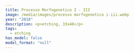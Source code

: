 ```yaml
---
title: Processo Morfogenetico I - III
image: /media/images/processo morfogenetico i-iii.webp
year: "2018"
description: <p>etching, 33x48</p>
tags:
  - etching
has_model: false
model_format: "null"
---
```

